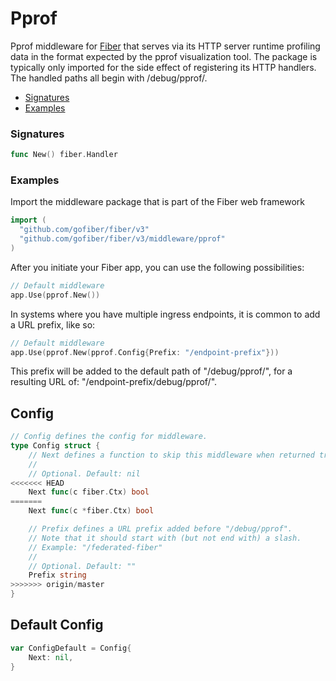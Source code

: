 # Pprof
Pprof middleware for [Fiber](https://github.com/gofiber/fiber) that serves via its HTTP server runtime profiling data in the format expected by the pprof visualization tool. The package is typically only imported for the side effect of registering its HTTP handlers. The handled paths all begin with /debug/pprof/.

- [Signatures](#signatures)
- [Examples](#examples)

### Signatures
```go
func New() fiber.Handler
```

### Examples
Import the middleware package that is part of the Fiber web framework
```go
import (
  "github.com/gofiber/fiber/v3"
  "github.com/gofiber/fiber/v3/middleware/pprof"
)
```

After you initiate your Fiber app, you can use the following possibilities:
```go
// Default middleware
app.Use(pprof.New())
```

In systems where you have multiple ingress endpoints, it is common to add a URL prefix, like so:

```go
// Default middleware
app.Use(pprof.New(pprof.Config{Prefix: "/endpoint-prefix"}))
```

This prefix will be added to the default path of "/debug/pprof/", for a resulting URL of:
"/endpoint-prefix/debug/pprof/".

## Config

```go
// Config defines the config for middleware.
type Config struct {	
	// Next defines a function to skip this middleware when returned true.
	//
	// Optional. Default: nil
<<<<<<< HEAD
	Next func(c fiber.Ctx) bool
=======
	Next func(c *fiber.Ctx) bool

	// Prefix defines a URL prefix added before "/debug/pprof".
	// Note that it should start with (but not end with) a slash.
	// Example: "/federated-fiber"
	//
	// Optional. Default: ""
	Prefix string
>>>>>>> origin/master
}
```

## Default Config

```go
var ConfigDefault = Config{
	Next: nil,
}
```
